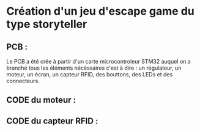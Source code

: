 # Création d'un jeu d'escape game du type storyteller 


## PCB : 
Le PCB a été crée à partir d'un carte microcontroleur STM32 auquel on a branché tous les éléments nécéssaires c'est à dire : un régulateur, un moteur, un écran, un capteur RFID, des bouttons, des LEDs et des connecteurs.  



## CODE du moteur :




## CODE du capteur RFID : 
